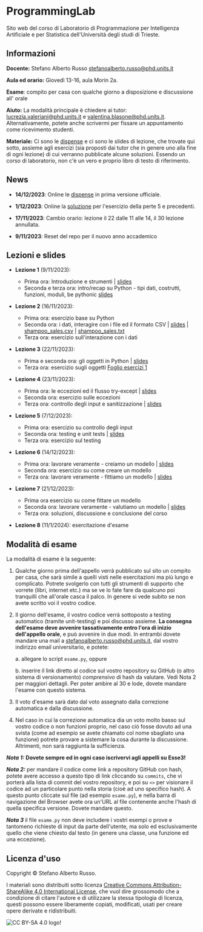 # ProgrammingLab

Sito web del corso di Laboratorio di Programmazione per Intelligenza Artificiale e per Statistica dell'Università degli studi di Trieste.


## Informazioni
**Docente:** Stefano Alberto Russo [stefanoalberto.russo@phd.units.it](mailto:stefanoalberto.russo@phd.units.it)

**Aula ed orario:** Giovedì 13-16, aula Morin 2a.

**Esame**: compito per casa con qualche giorno a disposizione e discussione all' orale

**Aiuto:** La modalità principale è chiedere ai tutor: [lucrezia.valeriani@phd.units.it](mailto:lucrezia.valeriani@phd.units.it) e [valentina.blasone@phd.units.it](mailto:valentina.blasone@phd.units.it). Alternativamente, potete anche scrivermi per fissare un appuntamento come ricevimento studenti.

**Materiale:** Ci sono le [dispense](files/DispenseLabProg.pdf) e ci sono le slides di lezione, che trovate qui sotto, assieme agli esercizi (sia proposti dai tutor che in genere uno alla fine di ogni lezione) di cui verranno pubblicate alcune soluzioni. Essendo un corso di laboratorio, non c'è un vero e proprio libro di testo di riferimento. 

## News

 - **14/12/2023**: Online le [dispense](files/DispenseProgLab.pdf) in prima versione ufficiale.

 - **1/12/2023**: Online la [soluzione](soluzioni/lezione5) per l'esercizio della perte 5 e precedenti.

 - **17/11/2023**: Cambio orario: lezione il 22 dalle 11 alle 14, il 30 lezione annullata.


 - **9/11/2023**: Reset del repo per il nuovo anno accademico


## Lezioni e slides

- **Lezione 1** (9/11/2023):

     - Prima ora: Introduzione e strumenti | [slides](slides/Parte1.pdf)
     - Seconda e terza ora: intro/recap su Python - tipi dati, costrutti,
funzioni, moduli, be pythonic  [slides](slides/Parte2.pdf)

- **Lezione 2** (16/11/2023):
    - Prima ora: esercizio base su Python
    - Seconda ora: i dati, interagire con i file ed il formato CSV | [slides](slides/Parte3.pdf) | [shampoo_sales.csv](files/shampoo_sales.csv) | [shampoo_sales.txt](files/shampoo_sales.txt)
    - Terza ora: esercizio sull'interazione con i dati

- **Lezione 3** (22/11/2023):

    - Prima e seconda ora: gli oggetti in Python | [slides](slides/Parte4.pdf)
    - Terza ora: esercizio sugli oggetti [Foglio esercizi 1](files/foglio1_esercizi.pdf)

- **Lezione 4** (23/11/2023):
    - Prima ora: le eccezioni ed il flusso try-except
 | [slides](slides/Parte5.pdf)
    - Seconda ora: esercizio sulle eccezioni
    - Terza ora: controllo degli input e sanitizzazione
 | [slides](slides/Parte6.pdf)

- **Lezione 5** (7/12/2023):
    -  Prima ora: esercizio su controllo degli input
    - Seconda ora: testing e unit tests
 | [slides](slides/Parte7.pdf)
    - Terza ora: esercizio sul testing

- **Lezione 6** (14/12/2023):
    -  Prima ora: lavorare veramente - creiamo un modello
 | [slides](slides/Parte8.pdf)
    - Seconda ora: esercizio su come creare un modello
    - Terza ora: lavorare veramente - fittiamo un modello
 | [slides](slides/Parte9.pdf)

- **Lezione 7** (21/12/2023):
    - Prima ora esercizio su come fittare un modello
    - Seconda ora: lavorare veramente - valutiamo un modello | [slides](slides/Parte10.pdf)
    - Terza ora: soluzioni, discussione e conclusione del corso
 
- **Lezione 8** (11/1/2024): esercitazione d'esame


## Modalità di esame

La modalità di esame è la seguente:

1. Qualche giorno prima dell'appello verrà pubblicato sul sito un compito per casa, che sarà simile a quelli visti nelle esercitazioni ma più lungo e complicato. Potrete svolgerlo con tutti gli strumenti di supporto che vorrete (libri, internet etc.) ma se ve lo fate fare da qualcuno poi tranquilli che all'orale casca il palco. In genere si vede subito se non avete scritto voi il vostro codice.

2. Il giorno dell'esame, il vostro codice verrà sottoposto a testing automatico (tramite unit-testing) e poi discusso assieme. **La consegna dell'esame deve avvenire tassativamente entro l'ora di inizio dell'appello orale**, e può avvenire in due modi. In entrambi dovete mandare una mail a [stefanoalberto.russo@phd.units.it](mailto:stefanoalberto.russo@phd.units.it), dal vostro indirizzo email universitario, e potete:

    a. allegare lo script `esame.py`, oppure
	
    b. inserire il link diretto al codice sul vostro repository su GitHub (o altro sistema di versionamento) *comprensivo* di hash da valutare. Vedi Nota 2 per maggiori dettagli. Per poter ambire al 30 e lode, dovete mandare l'esame con questo sistema.


3. Il voto d'esame sarà dato dal voto assegnato dalla correzione automatica e dalla discussione.

4. Nel caso in cui la correzione automatica dia un voto molto basso sul vostro codice o non funzioni proprio, nel caso ciò fosse dovuto ad una svista (come ad esempio se avete chiamato col nome sbagliato una funzione) potrete provare a sistemare la cosa durante la discussione. Altrimenti, non sarà raggiunta la sufficienza.


***Nota 1:*** **Dovete sempre ed in ogni caso iscrivervi agli appelli su Esse3!**

***Nota 2:*** per mandare il codice come link a repository GitHub con hash, potete avere accesso a questo tipo di link cliccando su `commits`, che vi porterà alla lista di commit del vostro repository, e poi su `<>` per visionare il codice ad un particolare punto nella storia (cioè ad uno specifico hash). A questo punto cliccate sul file (ad esempio `esame.py`), e nella barra di navigazione del Browser avete ora un'URL al file contenente anche l'hash di quella specifica versione. Dovete mandare questo.

***Nota 3*** il file `esame.py` non deve includere i vostri esempi o prove e tantomeno richieste di input da parte dell'utente, ma solo ed esclusivamente quello che viene chiesto dal testo (in genere una classe, una funzione ed una eccezione).



## Licenza d'uso

Copyright &copy; Stefano Alberto Russo.

I materiali sono distribuiti sotto licenza [Creative Commons Attribution-ShareAlike 4.0 International License](http://creativecommons.org/licenses/by-sa/4.0/), che vuol dire grossomodo che a condizione di citare l'autore e di utilizzare la stessa tipologia di licenza, questi possono essere liberamente copiati, modificati, usati per creare opere derivate e ridistribuiti.

![CC BY-SA 4.0 logo!](https://i.creativecommons.org/l/by-sa/4.0/88x31.png "CC BY-SA 4.0")
           





